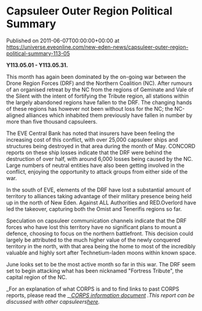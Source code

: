 # Capsuleer Outer Region Political Summary
Published on 2011-06-07T00:00:00+00:00 at https://universe.eveonline.com/new-eden-news/capsuleer-outer-region-political-summary-113-05

**Y113.05.01 - Y113.05.31.**  

This month has again been dominated by the on-going war between the Drone Region Forces (DRF) and the Northern Coalition (NC). After rumours of an organised retreat by the NC from the regions of Geminate and Vale of the Silent with the intent of fortifying the Tribute region, all stations within the largely abandoned regions have fallen to the DRF. The changing hands of these regions has however not been without loss for the NC; the NC-aligned alliances which inhabited them previously have fallen in number by more than five thousand capsuleers.

The EVE Central Bank has noted that insurers have been feeling the increasing cost of this conflict, with over 25,000 capsuleer ships and structures being destroyed in that area during the month of May. CONCORD reports on these ship losses indicate that the DRF were behind the destruction of over half, with around 6,000 losses being caused by the NC. Large numbers of neutral entities have also been getting involved in the conflict, enjoying the opportunity to attack groups from either side of the war.

In the south of EVE, elements of the DRF have lost a substantial amount of territory to alliances taking advantage of their military presence being held up in the north of New Eden. Against ALL Authorities and RED.Overlord have led the takeover, capturing both the Omist and Tenerifis regions so far.

Speculation on capsuleer communication channels indicate that the DRF forces who have lost this territory have no significant plans to mount a defence, choosing to focus on the northern battlefront. This decision could largely be attributed to the much higher value of the newly conquered territory in the north, with that area being the home to most of the incredibly valuable and highly sort after Technetium-laden moons within known space.

June looks set to be the most active month so far in this war. The DRF seem set to begin attacking what has been nicknamed "Fortress Tribute", the capital region of the NC. 

_For an explanation of what CORPS is and to find links to past CORPS reports, please read the  _[ _CORPS information document_](http://www.eveonline.com/ingameboard.asp?a=topic&threadID=1106890&page=1) _.This report can be discussed with other capsuleers[here](http://www.eveonline.com/ingameboard.asp?a=topic&threadID=1523899)._
